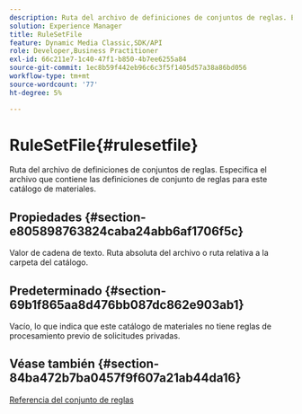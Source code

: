 ```yaml
---
description: Ruta del archivo de definiciones de conjuntos de reglas. Especifica el archivo que contiene las definiciones de conjunto de reglas para este catálogo de materiales.
solution: Experience Manager
title: RuleSetFile
feature: Dynamic Media Classic,SDK/API
role: Developer,Business Practitioner
exl-id: 66c211e7-1c40-47f1-b850-4b7ee6255a84
source-git-commit: 1ec8b59f442eb96c6c3f5f1405d57a38a86bd056
workflow-type: tm+mt
source-wordcount: '77'
ht-degree: 5%

---
```


# RuleSetFile{#rulesetfile}

Ruta del archivo de definiciones de conjuntos de reglas. Especifica el archivo que contiene las definiciones de conjunto de reglas para este catálogo de materiales.

## Propiedades {#section-e805898763824caba24abb6af1706f5c}

Valor de cadena de texto. Ruta absoluta del archivo o ruta relativa a la carpeta del catálogo.

## Predeterminado {#section-69b1f865aa8d476bb087dc862e903ab1}

Vacío, lo que indica que este catálogo de materiales no tiene reglas de procesamiento previo de solicitudes privadas.

## Véase también {#section-84ba472b7ba0457f9f607a21ab44da16}

[Referencia del conjunto de reglas](../../../../../ir-api/material-cat/image-rendering-api-ref/c-ir-material-catalog/c-ir-rule-set-reference/c-ir-rule-set-reference.md#concept-2369f884d9724727aaf436b5b0261dbe)

